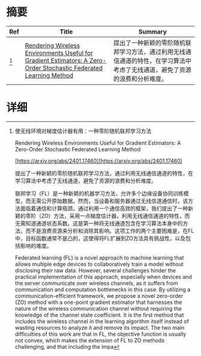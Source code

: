 # 摘要

| Ref | Title | Summary |
| --- | --- | --- |
| [^1] | [Rendering Wireless Environments Useful for Gradient Estimators: A Zero-Order Stochastic Federated Learning Method](https://arxiv.org/abs/2401.17460) | 提出了一种新颖的零阶随机联邦学习方法，通过利用无线通信通道的特性，在学习算法中考虑了无线通道，避免了资源的浪费和分析难度。 |

# 详细

[^1]: 使无线环境对梯度估计器有用：一种零阶随机联邦学习方法

    Rendering Wireless Environments Useful for Gradient Estimators: A Zero-Order Stochastic Federated Learning Method

    [https://arxiv.org/abs/2401.17460](https://arxiv.org/abs/2401.17460)

    提出了一种新颖的零阶随机联邦学习方法，通过利用无线通信通道的特性，在学习算法中考虑了无线通道，避免了资源的浪费和分析难度。

    

    联邦学习（FL）是一种新颖的机器学习方法，允许多个边缘设备协同训练模型，而无需公开原始数据。然而，当设备和服务器通过无线信道通信时，该方法面临着通信和计算瓶颈。通过利用一个通信高效的框架，我们提出了一种新颖的零阶（ZO）方法，采用一点梯度估计器，利用无线通信通道的特性，而无需知道通道状态系数。这是第一种将无线通道包含在学习算法本身中的方法，而不是浪费资源来分析和消除其影响。这项工作的两个主要困难是，在FL中，目标函数通常不是凸的，这使得将FL扩展到ZO方法具有挑战性，以及包括影响的难度。

    Federated learning (FL) is a novel approach to machine learning that allows multiple edge devices to collaboratively train a model without disclosing their raw data. However, several challenges hinder the practical implementation of this approach, especially when devices and the server communicate over wireless channels, as it suffers from communication and computation bottlenecks in this case. By utilizing a communication-efficient framework, we propose a novel zero-order (ZO) method with a one-point gradient estimator that harnesses the nature of the wireless communication channel without requiring the knowledge of the channel state coefficient. It is the first method that includes the wireless channel in the learning algorithm itself instead of wasting resources to analyze it and remove its impact. The two main difficulties of this work are that in FL, the objective function is usually not convex, which makes the extension of FL to ZO methods challenging, and that including the impa
    

